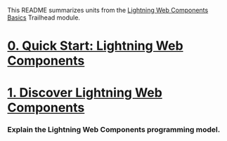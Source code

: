 This README summarizes  units from the [Lightning Web Components Basics](https://trailhead.salesforce.com/content/learn/modules/lightning-web-components-basics?trail_id=force_com_dev_beginner) Trailhead module.

# [0. Quick Start: Lightning Web Components](https://trailhead.salesforce.com/content/learn/projects/quick-start-lightning-web-components)


# [1. Discover Lightning Web Components](https://trailhead.salesforce.com/content/learn/modules/lightning-web-components-basics/discover-lightning-web-components?trail_id=force_com_dev_beginner)

### Explain the Lightning Web Components programming model.

